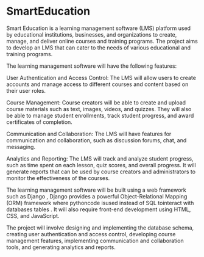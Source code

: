 # SmartEducation

Smart Education is a learning management software (LMS) platform used by educational institutions, businesses, and organizations to create, manage, and deliver online courses and training programs. The project aims to develop an LMS that can cater to the needs of various educational and training programs.

The learning management software will have the following features:

User Authentication and Access Control: The LMS will allow users to create accounts and manage access to different courses and content based on their user roles.

Course Management: Course creators will be able to create and upload course materials such as text, images, videos, and quizzes. They will also be able to manage student enrollments, track student progress, and award certificates of completion.

Communication and Collaboration: The LMS will have features for communication and collaboration, such as discussion forums, chat, and messaging.

Analytics and Reporting: The LMS will track and analyze student progress, such as time spent on each lesson, quiz scores, and overall progress. It will generate reports that can be used by course creators and administrators to monitor the effectiveness of the courses.

The learning management software will be built using a web framework such as Django , Django provides a powerful Object-Relational Mapping (ORM) framework where pythoncode isused instead of SQL tointeract with databases tables . It will also require front-end development using HTML, CSS, and JavaScript.

The project will involve designing and implementing the database schema, creating user authentication and access control, developing course management features, implementing communication and collaboration tools, and generating analytics and reports.
